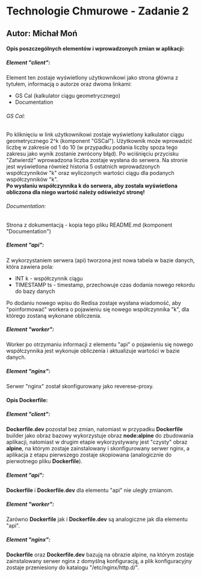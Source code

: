 <h1>Technologie Chmurowe - Zadanie 2</h1>
<h2>Autor: Michał Moń</h3>
<h4>Opis poszczególnych elementów i wprowadzonych zmian w aplikacji:</h4>
<h5>Element "client":</h5>
<p>Element ten zostaje wyświetlony użytkownikowi jako strona główna z tytułem, informacją o autorze oraz dwoma linkami:</p>
<ul>
  <li>GS Cal (kalkulator ciągu geometrycznego)</li>
  <li>Documentation</li>
</ul>
<h6>GS Cal:</h6>
<p>Po kliknięciu w link użytkownikowi zostaje wyświetlony kalkulator ciągu geometrycznego 2^k (komponent "GSCal"). Użytkownik może wprowadzić liczbę w zakresie od 1 do 10 (w przypadku podania liczby spoza tego zakresu jako wynik zostanie zwrócony błąd). Po wciśnięciu przycisku "Zatwierdź" wprowadzona liczba zostaje wysłana do serwera. Na stronie jest wyświetlona również historia 5 ostatnich wprowadzonych współczynników "k" oraz wyliczonych wartości ciągu dla podanych współczynników "k". <br/><b>Po wysłaniu współczynnika k do serwera, aby została wyświetlona obliczona dla niego wartość należy odświeżyć stronę!</b></p>
<h6>Documentation:</h6>
<p>Strona z dokumentacją - kopia tego pliku README.md (komponent "Documentation")</p>
<h5>Element "api":</h5>
<p>Z wykorzystaniem serwera (api) tworzona jest nowa tabela w bazie danych, która zawiera pola:</p>
<ul>
  <li>INT k - współczynnik ciągu</li>
  <li>TIMESTAMP ts - timestamp, przechowuje czas dodania nowego rekordu do bazy danych</li>
</ul>
<p>Po dodaniu nowego wpisu do Redisa zostaje wysłana wiadomość, aby "poinformować" workera o pojawieniu się nowego współczynnika "k", dla którego zostaną wykonane obliczenia.</p>
<h5>Element "worker":</h5>
<p>Worker po otrzymaniu informacji z elementu "api" o pojawieniu się nowego współczynnika jest wykonuje obliczenia i aktualizuje wartości w bazie danych.</p>
<h5>Element "nginx":</h5>
<p>Serwer "nginx" został skonfigurowany jako reverese-proxy.</p>
<h4>Opis Dockerfile:</h4>
<h5>Element "client":</h5>
<p><b>Dockerfile.dev</b> pozostał bez zmian, natomiast w przypadku <b>Dockerfile</b> builder jako obraz bazowy wykorzystuje obraz <b>node:alpine</b> do zbudowania aplikacji, natomiast w drugim etapie wykorzystywany jest "czysty" obraz <b>alpine</b>, na którym zostaje zainstalowany i skonfigurowany serwer nginx, a aplikacja z etapu pierwszego zostaje skopiowana (analogicznie do pierwotnego pliku <b>Dockerfile</b>). </p>
<h5>Element "api":</h5>
<p><b>Dockerfile</b> i <b>Dockerfile.dev</b> dla elementu "api" nie uległy zmianom.</p>
<h5>Element "worker":</h5>
<p>Zarówno <b>Dockerfile</b> jak i <b>Dockerfile.dev</b> są analogiczne jak dla elementu "api".</p>
<h5>Element "nginx":</h5>
<p><b>Dockerfile</b> oraz <b>Dockerfile.dev</b> bazują na obrazie alpine, na którym zostaje zainstalowany serwer nginx z domyślną konfiguracją, a plik konfiguracyjny zostaje przeniesiony do katalogu "/etc/nginx/http.d/".</p>

